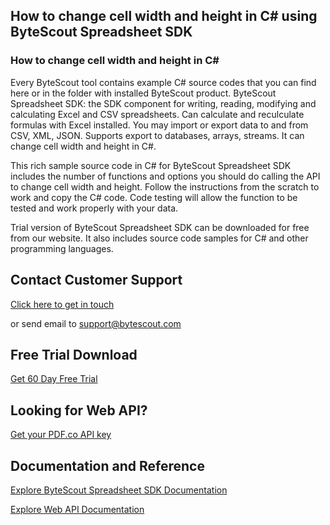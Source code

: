 ## How to change cell width and height in C# using ByteScout Spreadsheet SDK

### How to change cell width and height in C#

Every ByteScout tool contains example C# source codes that you can find here or in the folder with installed ByteScout product. ByteScout Spreadsheet SDK: the SDK component for writing, reading, modifying and calculating Excel and CSV spreadsheets. Can calculate and reculculate formulas with Excel installed. You may import or export data to and from CSV, XML, JSON. Supports export to databases, arrays, streams. It can change cell width and height in C#.

This rich sample source code in C# for ByteScout Spreadsheet SDK includes the number of functions and options you should do calling the API to change cell width and height. Follow the instructions from the scratch to work and copy the C# code. Code testing will allow the function to be tested and work properly with your data.

Trial version of ByteScout Spreadsheet SDK can be downloaded for free from our website. It also includes source code samples for C# and other programming languages.

## Contact Customer Support

[Click here to get in touch](https://bytescout.zendesk.com/hc/en-us/requests/new?subject=ByteScout%20Spreadsheet%20SDK%20Question)

or send email to [support@bytescout.com](mailto:support@bytescout.com?subject=ByteScout%20Spreadsheet%20SDK%20Question) 

## Free Trial Download

[Get 60 Day Free Trial](https://bytescout.com/download/web-installer?utm_source=github-readme)

## Looking for Web API? 

[Get your PDF.co API key](https://pdf.co/documentation/api?utm_source=github-readme)

## Documentation and Reference

[Explore ByteScout Spreadsheet SDK Documentation](https://bytescout.com/documentation/index.html?utm_source=github-readme)

[Explore Web API Documentation](https://pdf.co/documentation/api?utm_source=github-readme)
